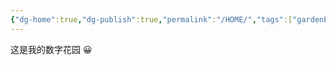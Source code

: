 ```yaml
---
{"dg-home":true,"dg-publish":true,"permalink":"/HOME/","tags":["gardenEntry"],"dgPassFrontmatter":true}
---
```



这是我的数字花园 😀 
